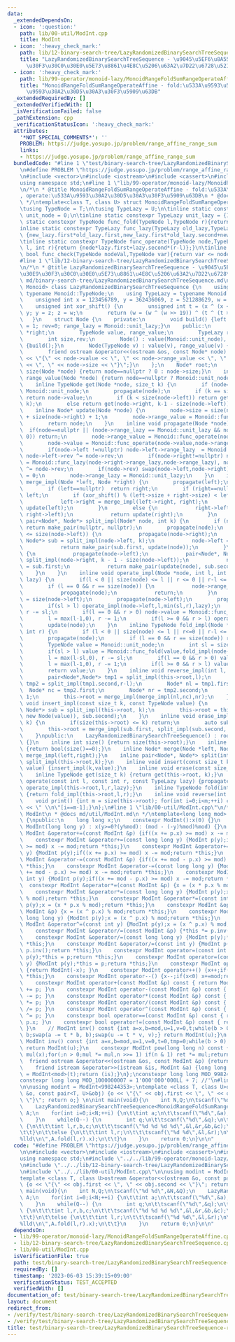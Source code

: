 ```yaml
---
data:
  _extendedDependsOn:
  - icon: ':question:'
    path: lib/00-util/ModInt.cpp
    title: ModInt
  - icon: ':heavy_check_mark:'
    path: lib/12-binary-search-tree/LazyRandomizedBinarySearchTreeSequence.cpp
    title: "LazyRandomizedBinarySearchTreeSequence - \u9045\u5EF6\u8A55\u4FA1\u30E9\
      \u30F3\u30C0\u30E0\u5E73\u8861\u4E8C\u5206\u63A2\u7D22\u6728\u5217"
  - icon: ':heavy_check_mark:'
    path: lib/99-operator/monoid-lazy/MonoidRangeFoldSumRangeOperateAffine.cpp
    title: "MonoidRangeFoldSumRangeOperateAffine - fold:\u533A\u9593\u548C, operate:\u533A\
      \u9593\u30A2\u30D5\u30A3\u30F3\u5909\u63DB"
  _extendedRequiredBy: []
  _extendedVerifiedWith: []
  _isVerificationFailed: false
  _pathExtension: cpp
  _verificationStatusIcon: ':heavy_check_mark:'
  attributes:
    '*NOT_SPECIAL_COMMENTS*': ''
    PROBLEM: https://judge.yosupo.jp/problem/range_affine_range_sum
    links:
    - https://judge.yosupo.jp/problem/range_affine_range_sum
  bundledCode: "#line 1 \"test/binary-search-tree/LazyRandomizedBinarySearchTreeSequence-rsqrafq.test.cpp\"\
    \n#define PROBLEM \"https://judge.yosupo.jp/problem/range_affine_range_sum\"\n\
    \n#include <vector>\n#include <iostream>\n#include <cassert>\n#include <queue>\n\
    using namespace std;\n#line 1 \"lib/99-operator/monoid-lazy/MonoidRangeFoldSumRangeOperateAffine.cpp\"\
    \n/*\n * @title MonoidRangeFoldSumRangeOperateAffine - fold:\u533A\u9593\u548C\
    , operate:\u533A\u9593\u30A2\u30D5\u30A3\u30F3\u5909\u63DB\n * @docs md/operator/monoid-lazy/MonoidRangeSumRangeAffine.md\n\
    \ */\ntemplate<class T, class U> struct MonoidRangeFoldSumRangeOperateAffine {\n\
    \tusing TypeNode = T;\n\tusing TypeLazy = U;\n\tinline static constexpr TypeNode\
    \ unit_node = 0;\n\tinline static constexpr TypeLazy unit_lazy = {1,0};\n\tinline\
    \ static constexpr TypeNode func_fold(TypeNode l,TypeNode r){return l+r;}\n\t\
    inline static constexpr TypeLazy func_lazy(TypeLazy old_lazy,TypeLazy new_lazy){return\
    \ {new_lazy.first*old_lazy.first,new_lazy.first*old_lazy.second+new_lazy.second};}\n\
    \tinline static constexpr TypeNode func_operate(TypeNode node,TypeLazy lazy,int\
    \ l, int r){return {node*lazy.first+lazy.second*(r-l)};}\n\tinline static constexpr\
    \ bool func_check(TypeNode nodeVal,TypeNode var){return var <= nodeVal;}\n};\n\
    #line 1 \"lib/12-binary-search-tree/LazyRandomizedBinarySearchTreeSequence.cpp\"\
    \n/*\n * @title LazyRandomizedBinarySearchTreeSequence - \u9045\u5EF6\u8A55\u4FA1\
    \u30E9\u30F3\u30C0\u30E0\u5E73\u8861\u4E8C\u5206\u63A2\u7D22\u6728\u5217\n * @docs\
    \ md/binary-search-tree/LazyRandomizedBinarySearchTreeSequence.md\n */\ntemplate<class\
    \ Monoid> class LazyRandomizedBinarySearchTreeSequence {\n    using TypeNode =\
    \ typename Monoid::TypeNode;\n    using TypeLazy = typename Monoid::TypeLazy;\n\
    \    unsigned int x = 123456789, y = 362436069, z = 521288629, w = 88675123;\n\
    \    unsigned int xor_shift() {\n        unsigned int t = (x ^ (x << 11)); x =\
    \ y; y = z; z = w;\n        return (w = (w ^ (w >> 19)) ^ (t ^ (t >> 8)));\n \
    \   }\n    struct Node {\n    private:\n        void build() {left = right = nullptr;size\
    \ = 1; rev=0; range_lazy = Monoid::unit_lazy;}\n    public:\n        Node *left,\
    \ *right;\n        TypeNode value, range_value;\n        TypeLazy range_lazy;\n\
    \        int size,rev;\n        Node() : value(Monoid::unit_node), range_value(Monoid::unit_node)\
    \ {build();}\n        Node(TypeNode v) : value(v), range_value(v) {build();}\n\
    \        friend ostream &operator<<(ostream &os, const Node* node) {return os\
    \ << \"{\" << node->value << \", \" << node->range_value << \", \" << node->range_lazy\
    \ << \", \" << node->size << \"}\";}\n    };\n    Node* root;\n    inline int\
    \ size(Node *node) {return node==nullptr ? 0 : node->size;}\n    inline TypeNode\
    \ range_value(Node *node) {return node==nullptr ? Monoid::unit_node : node->range_value;}\n\
    \    inline TypeNode get(Node *node, size_t k) {\n        if (node==nullptr) return\
    \ Monoid::unit_node;\n        propagate(node);\n        if (k == size(node->left))\
    \ return node->value;\n        if (k < size(node->left)) return get(node->left,\
    \ k);\n        else return get(node->right, k-1 - size(node->left));\n    }\n\
    \    inline Node* update(Node *node) {\n        node->size = size(node->left)\
    \ + size(node->right) + 1;\n        node->range_value = Monoid::func_fold(Monoid::func_fold(range_value(node->left),node->value),range_value(node->right));\n\
    \        return node;\n    }\n    inline void propagate(Node *node) {\n      \
    \  if(node==nullptr || (node->range_lazy == Monoid::unit_lazy && node->rev ==\
    \ 0)) return;\n        node->range_value = Monoid::func_operate(node->range_value,node->range_lazy,0,node->size);\n\
    \        node->value = Monoid::func_operate(node->value,node->range_lazy,0,1);\n\
    \        if(node->left !=nullptr) node->left->range_lazy  = Monoid::func_lazy(node->left->range_lazy,node->range_lazy),\
    \ node->left->rev ^= node->rev;\n        if(node->right!=nullptr) node->right->range_lazy\
    \ = Monoid::func_lazy(node->right->range_lazy,node->range_lazy), node->right->rev\
    \ ^= node->rev;\n        if(node->rev) swap(node->left,node->right), node->rev\
    \ = 0;\n        node->range_lazy = Monoid::unit_lazy;\n    }\n    inline Node*\
    \ merge_impl(Node *left, Node *right) {\n        propagate(left);\n        propagate(right);\n\
    \        if (left==nullptr)  return right;\n        if (right==nullptr) return\
    \ left;\n        if (xor_shift() % (left->size + right->size) < left->size) {\n\
    \            left->right = merge_impl(left->right, right);\n            return\
    \ update(left);\n        }\n        else {\n            right->left = merge_impl(left,\
    \ right->left);\n            return update(right);\n        }\n    }\n    inline\
    \ pair<Node*, Node*> split_impl(Node* node, int k) {\n        if (node==nullptr)\
    \ return make_pair(nullptr, nullptr);\n        propagate(node);\n        if (k\
    \ <= size(node->left)) {\n            propagate(node->right);\n            pair<Node*,\
    \ Node*> sub = split_impl(node->left, k);\n            node->left = sub.second;\n\
    \            return make_pair(sub.first, update(node));\n        }\n        else\
    \ {\n            propagate(node->left);\n            pair<Node*, Node*> sub =\
    \ split_impl(node->right, k - 1 - size(node->left));\n            node->right\
    \ = sub.first;\n            return make_pair(update(node), sub.second);\n    \
    \    }\n    }\n    inline void operate_impl(Node *node, int l, int r, TypeLazy\
    \ lazy) {\n        if(l < 0 || size(node) <= l || r <= 0 || r-l <= 0) return;\n\
    \        if (l == 0 && r == size(node)) {\n            node->range_lazy = Monoid::func_lazy(node->range_lazy,lazy);\n\
    \            propagate(node);\n            return;\n        }\n        int sl\
    \ = size(node->left);\n        propagate(node->left);\n        propagate(node->right);\n\
    \        if(sl > l) operate_impl(node->left,l,min(sl,r),lazy);\n        l = max(l-sl,0),\
    \ r -= sl;\n        if(l == 0 && r > 0) node->value = Monoid::func_operate(node->value,lazy,0,1);\n\
    \        l = max(l-1,0), r -= 1;\n        if(l >= 0 && r > l) operate_impl(node->right,l,r,lazy);\n\
    \        update(node);\n    }\n    inline TypeNode fold_impl(Node *node, int l,\
    \ int r) {\n        if (l < 0 || size(node) <= l || r<=0 || r-l <= 0) return Monoid::unit_node;\n\
    \        propagate(node);\n        if (l == 0 && r == size(node)) return range_value(node);\n\
    \        TypeNode value = Monoid::unit_node;\n        int sl = size(node->left);\n\
    \        if(sl > l) value = Monoid::func_fold(value,fold_impl(node->left,l,min(sl,r)));\n\
    \        l = max(l-sl,0), r -= sl;\n        if(l == 0 && r > 0) value = Monoid::func_fold(value,node->value);\n\
    \        l = max(l-1,0), r -= 1;\n        if(l >= 0 && r > l) value = Monoid::func_fold(value,fold_impl(node->right,l,r));\n\
    \        return value;\n    }\n    inline void reverse_impl(int l, int r) {\n\
    \        pair<Node*,Node*> tmp1 = split_impl(this->root,l);\n        pair<Node*,Node*>\
    \ tmp2 = split_impl(tmp1.second,r-l);\n        Node* nl = tmp1.first;\n      \
    \  Node* nc = tmp2.first;\n        Node* nr = tmp2.second;\n        nc->rev ^=\
    \ 1;\n        this->root = merge_impl(merge_impl(nl,nc),nr);\n    }\n    inline\
    \ void insert_impl(const size_t k, const TypeNode value) {\n        pair<Node*,\
    \ Node*> sub = split_impl(this->root, k);\n        this->root = this->merge_impl(this->merge_impl(sub.first,\
    \ new Node(value)), sub.second);\n    }\n    inline void erase_impl(const size_t\
    \ k) {\n        if(size(this->root) <= k) return;\n        auto sub = split_impl(this->root,k);\n\
    \        this->root = merge_impl(sub.first, split_impl(sub.second, 1).second);\n\
    \    }\npublic:\n    LazyRandomizedBinarySearchTreeSequence() : root(nullptr)\
    \ {}\n    inline int size() {return size(this->root);}\n    inline int empty(void)\
    \ {return bool(size()==0);}\n    inline Node* merge(Node *left, Node *right) {return\
    \ merge_impl(left,right);}\n    inline pair<Node*, Node*> split(int k) {return\
    \ split_impl(this->root,k);}\n    inline void insert(const size_t k, const TypeNode\
    \ value) {insert_impl(k,value);}\n    inline void erase(const size_t k) {erase_impl(k);}\n\
    \    inline TypeNode get(size_t k) {return get(this->root, k);}\n    inline void\
    \ operate(const int l, const int r, const TypeLazy lazy) {propagate(this->root);\
    \ operate_impl(this->root,l,r,lazy);}\n    inline TypeNode fold(int l, int r)\
    \ {return fold_impl(this->root,l,r);}\n    inline void reverse(int l, int r) {reverse_impl(l,r);}\n\
    \    void print() {int m = size(this->root); for(int i=0;i<m;++i) cout << get(i)\
    \ << \" \\n\"[i==m-1];}\n};\n#line 1 \"lib/00-util/ModInt.cpp\"\n/*\n * @title\
    \ ModInt\n * @docs md/util/ModInt.md\n */\ntemplate<long long mod> class ModInt\
    \ {\npublic:\n    long long x;\n    constexpr ModInt():x(0) {}\n    constexpr\
    \ ModInt(long long y) : x(y>=0?(y%mod): (mod - (-y)%mod)%mod) {}\n    constexpr\
    \ ModInt &operator+=(const ModInt &p) {if((x += p.x) >= mod) x -= mod;return *this;}\n\
    \    constexpr ModInt &operator+=(const long long y) {ModInt p(y);if((x += p.x)\
    \ >= mod) x -= mod;return *this;}\n    constexpr ModInt &operator+=(const int\
    \ y) {ModInt p(y);if((x += p.x) >= mod) x -= mod;return *this;}\n    constexpr\
    \ ModInt &operator-=(const ModInt &p) {if((x += mod - p.x) >= mod) x -= mod;return\
    \ *this;}\n    constexpr ModInt &operator-=(const long long y) {ModInt p(y);if((x\
    \ += mod - p.x) >= mod) x -= mod;return *this;}\n    constexpr ModInt &operator-=(const\
    \ int y) {ModInt p(y);if((x += mod - p.x) >= mod) x -= mod;return *this;}\n  \
    \  constexpr ModInt &operator*=(const ModInt &p) {x = (x * p.x % mod);return *this;}\n\
    \    constexpr ModInt &operator*=(const long long y) {ModInt p(y);x = (x * p.x\
    \ % mod);return *this;}\n    constexpr ModInt &operator*=(const int y) {ModInt\
    \ p(y);x = (x * p.x % mod);return *this;}\n    constexpr ModInt &operator^=(const\
    \ ModInt &p) {x = (x ^ p.x) % mod;return *this;}\n    constexpr ModInt &operator^=(const\
    \ long long y) {ModInt p(y);x = (x ^ p.x) % mod;return *this;}\n    constexpr\
    \ ModInt &operator^=(const int y) {ModInt p(y);x = (x ^ p.x) % mod;return *this;}\n\
    \    constexpr ModInt &operator/=(const ModInt &p) {*this *= p.inv();return *this;}\n\
    \    constexpr ModInt &operator/=(const long long y) {ModInt p(y);*this *= p.inv();return\
    \ *this;}\n    constexpr ModInt &operator/=(const int y) {ModInt p(y);*this *=\
    \ p.inv();return *this;}\n    constexpr ModInt operator=(const int y) {ModInt\
    \ p(y);*this = p;return *this;}\n    constexpr ModInt operator=(const long long\
    \ y) {ModInt p(y);*this = p;return *this;}\n    constexpr ModInt operator-() const\
    \ {return ModInt(-x); }\n    constexpr ModInt operator++() {x++;if(x>=mod) x-=mod;return\
    \ *this;}\n    constexpr ModInt operator--() {x--;if(x<0) x+=mod;return *this;}\n\
    \    constexpr ModInt operator+(const ModInt &p) const { return ModInt(*this)\
    \ += p; }\n    constexpr ModInt operator-(const ModInt &p) const { return ModInt(*this)\
    \ -= p; }\n    constexpr ModInt operator*(const ModInt &p) const { return ModInt(*this)\
    \ *= p; }\n    constexpr ModInt operator/(const ModInt &p) const { return ModInt(*this)\
    \ /= p; }\n    constexpr ModInt operator^(const ModInt &p) const { return ModInt(*this)\
    \ ^= p; }\n    constexpr bool operator==(const ModInt &p) const { return x ==\
    \ p.x; }\n    constexpr bool operator!=(const ModInt &p) const { return x != p.x;\
    \ }\n    // ModInt inv() const {int a=x,b=mod,u=1,v=0,t;while(b > 0) {t = a /\
    \ b;swap(a -= t * b, b);swap(u -= t * v, v);} return ModInt(u);}\n    constexpr\
    \ ModInt inv() const {int a=x,b=mod,u=1,v=0,t=0,tmp=0;while(b > 0) {t = a / b;a-=t*b;tmp=a;a=b;b=tmp;u-=t*v;tmp=u;u=v;v=tmp;}\
    \ return ModInt(u);}\n    constexpr ModInt pow(long long n) const {ModInt ret(1),\
    \ mul(x);for(;n > 0;mul *= mul,n >>= 1) if(n & 1) ret *= mul;return ret;}\n  \
    \  friend ostream &operator<<(ostream &os, const ModInt &p) {return os << p.x;}\n\
    \    friend istream &operator>>(istream &is, ModInt &a) {long long t;is >> t;a\
    \ = ModInt<mod>(t);return (is);}\n};\nconstexpr long long MOD_998244353 = 998244353;\n\
    constexpr long long MOD_1000000007 = 1'000'000'000LL + 7; //'\n#line 11 \"test/binary-search-tree/LazyRandomizedBinarySearchTreeSequence-rsqrafq.test.cpp\"\
    \n\nusing modint = ModInt<998244353>;\ntemplate <class T, class U>ostream &operator<<(ostream\
    \ &o, const pair<T, U>&obj) {o << \"{\" << obj.first << \", \" << obj.second <<\
    \ \"}\"; return o;} \n\nint main(void){\n    int N,Q;\n\tscanf(\"%d %d\",&N,&Q);\n\
    \    LazyRandomizedBinarySearchTreeSequence<MonoidRangeFoldSumRangeOperateAffine<modint,pair<modint,modint>>>\
    \ A;\n    for(int i=0;i<N;++i) {\n\t\tint a;\n\t\tscanf(\"%d\",&a);\n\t\tA.insert(i,a);\n\
    \    }\n    while(Q--) {\n        int q;\n\t\tscanf(\"%d\",&q);\n\t\tif(q==0)\
    \ {\n\t\t\tint l,r,b,c;\n\t\t\tscanf(\"%d %d %d %d\",&l,&r,&b,&c);\n\t\t\tA.operate(l,r,{b,c});\n\
    \t\t}\n\t\telse {\n\t\t\tint l,r;\n\t\t\tscanf(\"%d %d\",&l,&r);\n\t\t\tprintf(\"\
    %lld\\n\",A.fold(l,r).x);\n\t\t}\n    }\n    return 0;\n}\n\n"
  code: "#define PROBLEM \"https://judge.yosupo.jp/problem/range_affine_range_sum\"\
    \n\n#include <vector>\n#include <iostream>\n#include <cassert>\n#include <queue>\n\
    using namespace std;\n#include \"../../lib/99-operator/monoid-lazy/MonoidRangeFoldSumRangeOperateAffine.cpp\"\
    \n#include \"../../lib/12-binary-search-tree/LazyRandomizedBinarySearchTreeSequence.cpp\"\
    \n#include \"../../lib/00-util/ModInt.cpp\"\n\nusing modint = ModInt<998244353>;\n\
    template <class T, class U>ostream &operator<<(ostream &o, const pair<T, U>&obj)\
    \ {o << \"{\" << obj.first << \", \" << obj.second << \"}\"; return o;} \n\nint\
    \ main(void){\n    int N,Q;\n\tscanf(\"%d %d\",&N,&Q);\n    LazyRandomizedBinarySearchTreeSequence<MonoidRangeFoldSumRangeOperateAffine<modint,pair<modint,modint>>>\
    \ A;\n    for(int i=0;i<N;++i) {\n\t\tint a;\n\t\tscanf(\"%d\",&a);\n\t\tA.insert(i,a);\n\
    \    }\n    while(Q--) {\n        int q;\n\t\tscanf(\"%d\",&q);\n\t\tif(q==0)\
    \ {\n\t\t\tint l,r,b,c;\n\t\t\tscanf(\"%d %d %d %d\",&l,&r,&b,&c);\n\t\t\tA.operate(l,r,{b,c});\n\
    \t\t}\n\t\telse {\n\t\t\tint l,r;\n\t\t\tscanf(\"%d %d\",&l,&r);\n\t\t\tprintf(\"\
    %lld\\n\",A.fold(l,r).x);\n\t\t}\n    }\n    return 0;\n}\n\n"
  dependsOn:
  - lib/99-operator/monoid-lazy/MonoidRangeFoldSumRangeOperateAffine.cpp
  - lib/12-binary-search-tree/LazyRandomizedBinarySearchTreeSequence.cpp
  - lib/00-util/ModInt.cpp
  isVerificationFile: true
  path: test/binary-search-tree/LazyRandomizedBinarySearchTreeSequence-rsqrafq.test.cpp
  requiredBy: []
  timestamp: '2023-06-03 15:39:15+09:00'
  verificationStatus: TEST_ACCEPTED
  verifiedWith: []
documentation_of: test/binary-search-tree/LazyRandomizedBinarySearchTreeSequence-rsqrafq.test.cpp
layout: document
redirect_from:
- /verify/test/binary-search-tree/LazyRandomizedBinarySearchTreeSequence-rsqrafq.test.cpp
- /verify/test/binary-search-tree/LazyRandomizedBinarySearchTreeSequence-rsqrafq.test.cpp.html
title: test/binary-search-tree/LazyRandomizedBinarySearchTreeSequence-rsqrafq.test.cpp
---
```

